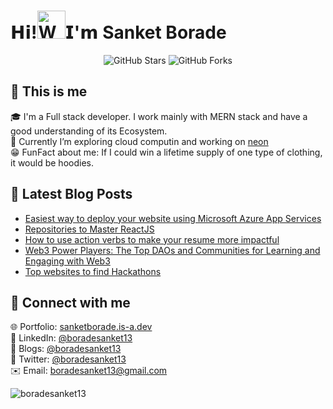 
<h1 align="left"><a herf="https://www.linkedin.com/in/boradesanket13/"> 𝗛𝗶!<img src="https://user-images.githubusercontent.com/79035081/208421932-fddfb58d-03e8-40ee-90f0-e6daa850186f.gif" 
         alt="Waving hand animated gif"
         height="45"
         width="45" />𝗜'𝗺 Sanket Borade</h1>

<div style="text-align: center;">
         <img src="https://img.shields.io/badge/dynamic/json?logo=github&label=GitHub%20Stars%20Earned&style=for-the-badge&query=%24.stars&url=https://api.github-star-counter.workers.dev/user/boradesanket13" alt="GitHub Stars">
         <img src="https://img.shields.io/badge/dynamic/json?logo=github&label=GitHub%20Forks%20Received&style=for-the-badge&query=%24.forks&url=https://api.github-star-counter.workers.dev/user/boradesanket13" alt="GitHub Forks">
</div>

## 🌟 This is me
🎓 I'm a Full stack developer. I work mainly with MERN stack and have a good understanding of its Ecosystem. <br>
📘 Currently I’m exploring cloud computin and working on [neon](https://github.com/boradesanket13/neon)<br>
😁 FunFact about me: If I could win a lifetime supply of one type of clothing, it would be hoodies.
                
         
## 📝 Latest Blog Posts
<!-- BLOG-POST-LIST:START -->
- [Easiest way to deploy your website using Microsoft Azure App Services](https://boradesanket13.hashnode.dev/easiest-way-to-deploy-your-website-using-microsoft-azure-app-services-d074d8ffc7c0)
- [Repositories to Master ReactJS](https://boradesanket13.hashnode.dev/repositories-to-master-reactjs)
- [How to use action verbs to make your resume more impactful](https://boradesanket13.hashnode.dev/how-to-use-action-verbs-to-make-your-resume-more-impactful-7e535f6f60ad)
- [Web3 Power Players: The Top DAOs and Communities for Learning and Engaging with Web3](https://boradesanket13.hashnode.dev/web3-power-players-the-top-daos-and-communities-for-learning-and-engaging-with-web3-b6c7d64e6249)
- [Top websites to find Hackathons](https://boradesanket13.hashnode.dev/top-websites-to-find-hackathons-dc093f864b3e)
<!-- BLOG-POST-LIST:END -->

## 🤗 Connect with me
🌐 Portfolio: <a href="https://sanketborade.is-a.dev/">sanketborade.is-a.dev</a> <br>
🤝 LinkedIn: <a href="https://www.linkedin.com/in/boradesanket13/">@boradesanket13</a>  <br>
📜 Blogs: <a href="https://boradesanket13.hashnode.dev/newsletter">@boradesanket13</a> <br>
🤖 Twitter: <a href="https://twitter.com/boradesanket13">@boradesanket13</a>  <br>
✉️ Email: <a herf="mailto:boradesanket13@gmail.com">boradesanket13@gmail.com</a> <br>


<img src="https://komarev.com/ghpvc/?username=boradesanket13&label=GitHub%20Profile%20Views&color=FF00FF&style=flat" alt="boradesanket13" />



